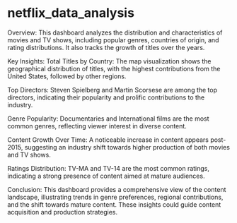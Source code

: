 # netflix_data_analysis
Overview: This dashboard analyzes the distribution and characteristics of movies and TV shows, including popular genres, countries of origin, and rating distributions. It also tracks the growth of titles over the years.

Key Insights:
Total Titles by Country: The map visualization shows the geographical distribution of titles, with the highest contributions from the United States, followed by other regions.

Top Directors: Steven Spielberg and Martin Scorsese are among the top directors, indicating their popularity and prolific contributions to the industry.

Genre Popularity: Documentaries and International films are the most common genres, reflecting viewer interest in diverse content.

Content Growth Over Time: A noticeable increase in content appears post-2015, suggesting an industry shift towards higher production of both movies and TV shows.

Ratings Distribution: TV-MA and TV-14 are the most common ratings, indicating a strong presence of content aimed at mature audiences.

Conclusion: This dashboard provides a comprehensive view of the content landscape, illustrating trends in genre preferences, regional contributions, and the shift towards mature content. These insights could guide content acquisition and production strategies.
